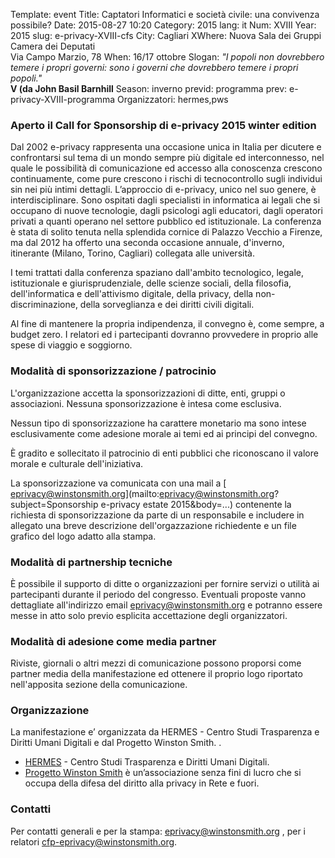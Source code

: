 Template: event
Title: Captatori Informatici e società civile: una convivenza possibile?
Date: 2015-08-27 10:20
Category: 2015
lang: it
Num: XVIII
Year: 2015
slug: e-privacy-XVIII-cfs
City: Cagliari
XWhere: Nuova Sala dei Gruppi<br/>Camera dei Deputati<br/>Via Campo Marzio, 78
When: 16/17 ottobre
Slogan: <i>"I popoli non dovrebbero temere i propri governi: sono i governi che dovrebbero temere i propri popoli."</i><br/><b>V (da John Basil Barnhill</b>
Season: inverno
previd: programma
prev: e-privacy-XVIII-programma
Organizzatori: hermes,pws

### Aperto il Call for Sponsorship di e-privacy 2015 winter edition

Dal 2002 e-privacy rappresenta una occasione unica in Italia per dicutere e confrontarsi sul tema di un mondo sempre più digitale ed interconnesso, nel quale le possibilità di comunicazione ed accesso alla conoscenza crescono continuamente, come pure crescono i rischi di tecnocontrollo sugli individui sin nei più intimi dettagli. L’approccio di e-privacy, unico nel suo genere, è interdisciplinare. Sono ospitati dagli specialisti in informatica ai legali che si occupano di nuove tecnologie, dagli psicologi agli educatori, dagli operatori privati a quanti operano nel settore pubblico ed istituzionale. La conferenza è stata di solito tenuta nella splendida cornice di Palazzo Vecchio a Firenze, ma dal 2012 ha offerto una seconda occasione annuale, d'inverno, itinerante (Milano, Torino, Cagliari) collegata alle università.

I temi trattati dalla conferenza spaziano dall'ambito tecnologico, legale, istituzionale e giurisprudenziale, delle scienze sociali, della filosofia, dell'informatica e dell'attivismo digitale, della privacy, della non-discriminazione, della sorveglianza e dei diritti civili digitali.

Al fine di mantenere la propria indipendenza, il convegno è, come sempre, a budget zero. I relatori ed i partecipanti dovranno provvedere in proprio alle spese di viaggio e soggiorno.

### Modalità di sponsorizzazione / patrocinio

L'organizzazione accetta la sponsorizzazioni di ditte, enti, gruppi o associazioni. Nessuna sponsorizzazione è intesa come esclusiva.

Nessun tipo di sponsorizzazione ha carattere monetario ma sono intese esclusivamente come adesione morale ai temi ed ai principi del convegno.

È gradito e sollecitato il patrocinio di enti pubblici che riconoscano il valore morale e culturale dell'iniziativa.

La sponsorizzazione va comunicata con una mail a [ eprivacy@winstonsmith.org](mailto:eprivacy@winstonsmith.org?subject=Sponsorship e-privacy estate 2015&body=...) contenente la richiesta di sponsorizzazione da parte di un responsabile e includere in allegato una breve descrizione dell'orgazzazione richiedente e un file grafico del logo adatto alla stampa.

### Modalità di partnership tecniche

È possibile il supporto di ditte o organizzazioni per fornire servizi o utilità ai partecipanti durante il periodo del congresso. Eventuali proposte vanno dettagliate all'indirizzo email [ eprivacy@winstonsmith.org](mailto:eprivacy@winstonsmith.org) e potranno essere messe in atto solo  previo esplicita accettazione degli organizzatori.


### Modalità di adesione come media partner

Riviste, giornali o altri mezzi di comunicazione possono proporsi come partner media della manifestazione ed ottenere il proprio logo riportato nell'apposita sezione della comunicazione. 

### Organizzazione

La manifestazione e’ organizzata da HERMES - Centro Studi Trasparenza e Diritti Umani Digitali e dal Progetto Winston Smith. .

 - [HERMES](http://logioshermes.org/) \- Centro Studi Trasparenza e Diritti Umani Digitali.
 - [Progetto Winston Smith](http://pws.winstonsmith.org/) è un’associazione senza fini di lucro che si occupa della difesa del diritto alla privacy in Rete e fuori.

### Contatti

Per contatti generali e per la stampa: [eprivacy@winstonsmith.org](mailto:eprivacy@winstonsmith.org) , per i relatori [cfp-eprivacy@winstonsmith.org](mailto:cfp-eprivacy@winstonsmith.org).

